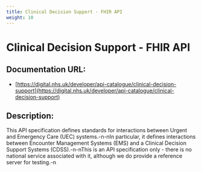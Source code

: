 ```yaml
---
title: Clinical Decision Support - FHIR API
weight: 10
---
```


# Clinical Decision Support - FHIR API

## Documentation URL:
 - [https://digital.nhs.uk/developer/api-catalogue/clinical-decision-support](https://digital.nhs.uk/developer/api-catalogue/clinical-decision-support)

## Description:
This API specification defines standards for interactions between Urgent and Emergency Care (UEC) systems.-n-nIn particular, it defines interactions between Encounter Management Systems (EMS) and a Clinical Decision Support Systems (CDSS).-n-nThis is an API specification only - there is no national service associated with it, although we do provide a reference server for testing.-n

